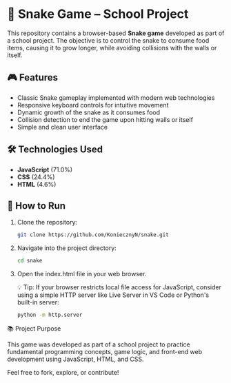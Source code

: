 # 🐍 Snake Game – School Project

This repository contains a browser-based **Snake game** developed as part of a school project. The objective is to control the snake to consume food items, causing it to grow longer, while avoiding collisions with the walls or itself.

## 🎮 Features

- Classic Snake gameplay implemented with modern web technologies
- Responsive keyboard controls for intuitive movement
- Dynamic growth of the snake as it consumes food
- Collision detection to end the game upon hitting walls or itself
- Simple and clean user interface

## 🛠️ Technologies Used

- **JavaScript** (71.0%)
- **CSS** (24.4%)
- **HTML** (4.6%)

## 🚀 How to Run

1.  Clone the repository:
    ```bash
    git clone https://github.com/KoniecznyN/snake.git
    ```
2.  Navigate into the project directory:

    ```bash
    cd snake
    ```

3.  Open the index.html file in your web browser.

    💡 Tip: If your browser restricts local file access for JavaScript, consider using a simple HTTP server like Live Server in VS Code or Python's built-in server:

    ```bash
    python -m http.server
    ```

📚 Project Purpose

This game was developed as part of a school project to practice fundamental programming concepts, game logic, and front-end web development using JavaScript, HTML, and CSS.

Feel free to fork, explore, or contribute!
